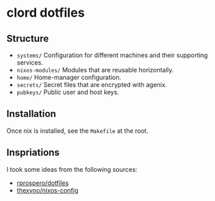 # clord dotfiles

## Structure

- `systems/`
  Configuration for different machines and their supporting services.
- `nixos-modules/`
  Modules that are reusable horizontally.
- `home/`
  Home-manager configuration.
- `secrets/`
  Secret files that are encrypted with agenix.
- `pubkeys/`
  Public user and host keys.

## Installation

Once nix is installed, see the `Makefile` at the root.

## Inspriations

I took some ideas from the following sources:

- [rprospero/dotfiles](https://gitlab.com/rprospero/dotfiles/)
- [thexyno/nixos-config](https://github.com/thexyno/nixos-config)
